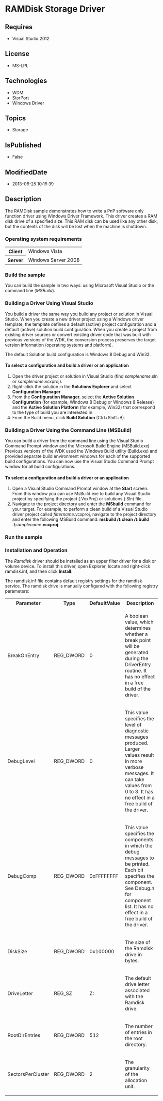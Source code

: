 # RAMDisk Storage Driver
## Requires
* Visual Studio 2012
## License
* MS-LPL
## Technologies
* WDM
* StorPort
* Windows Driver
## Topics
* Storage
## IsPublished
* False
## ModifiedDate
* 2013-06-25 10:19:39
## Description

<div id="mainSection">
<p>The RAMDisk sample demonstrates how to write a PnP software only function driver using Windows Driver Framework. This driver creates a RAM disk drive of a specified size. This RAM disk can be used like any other disk, but the contents of the disk will be
 lost when the machine is shutdown. </p>
<h3>Operating system requirements</h3>
<table>
<tbody>
<tr>
<th>Client</th>
<td><dt>Windows&nbsp;Vista </dt></td>
</tr>
<tr>
<th>Server</th>
<td><dt>Windows Server&nbsp;2008 </dt></td>
</tr>
</tbody>
</table>
<h3>Build the sample</h3>
<p>You can build the sample in two ways: using Microsoft Visual Studio or the command line (<i>MSBuild</i>).</p>
<h3><a id="Building_a_Driver_Using_Visual_Studio"></a><a id="building_a_driver_using_visual_studio"></a><a id="BUILDING_A_DRIVER_USING_VISUAL_STUDIO"></a>Building a Driver Using Visual Studio</h3>
<p>You build a driver the same way you build any project or solution in Visual Studio. When you create a new driver project using a Windows driver template, the template defines a default (active) project configuration and a default (active) solution build
 configuration. When you create a project from existing driver sources or convert existing driver code that was built with previous versions of the WDK, the conversion process preserves the target version information (operating systems and platform).</p>
<p>The default Solution build configuration is Windows&nbsp;8 Debug and Win32.</p>
<h4><a id="To_select_a_configuration_and_build_a_driver_or_an_application"></a><a id="to_select_a_configuration_and_build_a_driver_or_an_application"></a><a id="TO_SELECT_A_CONFIGURATION_AND_BUILD_A_DRIVER_OR_AN_APPLICATION"></a>To select a configuration
 and build a driver or an application</h4>
<ol>
<li>Open the driver project or solution in Visual Studio (find <i>samplename</i>.sln or
<i>samplename</i>.vcxproj). </li><li>Right-click the solution in the <b>Solutions Explorer</b> and select <b>Configuration Manager</b>.
</li><li>From the <b>Configuration Manager</b>, select the <b>Active Solution Configuration</b> (for example, Windows&nbsp;8 Debug or Windows&nbsp;8 Release) and the
<b>Active Solution Platform</b> (for example, Win32) that correspond to the type of build you are interested in.
</li><li>From the Build menu, click <b>Build Solution</b> (Ctrl&#43;Shift&#43;B). </li></ol>
<h3><a id="Building_a_Driver_Using_the_Command_Line__MSBuild_"></a><a id="building_a_driver_using_the_command_line__msbuild_"></a><a id="BUILDING_A_DRIVER_USING_THE_COMMAND_LINE__MSBUILD_"></a>Building a Driver Using the Command Line (MSBuild)</h3>
<p>You can build a driver from the command line using the Visual Studio Command Prompt window and the Microsoft Build Engine (MSBuild.exe) Previous versions of the WDK used the Windows Build utility (Build.exe) and provided separate build environment windows
 for each of the supported build configurations. You can now use the Visual Studio Command Prompt window for all build configurations.</p>
<h4><a id="To_select_a_configuration_and_build_a_driver_or_an_application"></a><a id="to_select_a_configuration_and_build_a_driver_or_an_application"></a><a id="TO_SELECT_A_CONFIGURATION_AND_BUILD_A_DRIVER_OR_AN_APPLICATION"></a>To select a configuration
 and build a driver or an application</h4>
<ol>
<li>Open a Visual Studio Command Prompt window at the <b>Start</b> screen. From this window you can use MsBuild.exe to build any Visual Studio project by specifying the project (.VcxProj) or solutions (.Sln) file.
</li><li>Navigate to the project directory and enter the <b>MSbuild</b> command for your target. For example, to perform a clean build of a Visual Studio driver project called
<i>filtername</i>.vcxproj, navigate to the project directory and enter the following MSBuild command:
<b>msbuild /t:clean /t:build .\</b><i>samplename</i><b>.vcxproj</b>. </li></ol>
<h3>Run the sample</h3>
<h3><a id="Installation_and_Operation"></a><a id="installation_and_operation"></a><a id="INSTALLATION_AND_OPERATION"></a>Installation and Operation</h3>
<p>The <i>Ramdisk</i> driver should be installed as an upper filter driver for a disk or volume device. To install this driver, open Explorer, locate and right-click ramdisk.inf, and then click
<b>Install</b>. </p>
<p>The ramdisk.inf file contains default registry settings for the ramdisk service. The ramdisk drive is manually configured with the following registry parameters:</p>
<table>
<tbody>
<tr>
<th>Parameter</th>
<th>Type</th>
<th>DefaultValue</th>
<th>Description</th>
</tr>
<tr>
<td>
<p>BreakOnEntry</p>
</td>
<td>
<p>REG_DWORD</p>
</td>
<td>
<p>0</p>
</td>
<td>
<p>A boolean value, which determines whether a break point will be generated during the DriverEntry routine. It has no effect in a free build of the driver.</p>
</td>
</tr>
<tr>
<td>
<p>DebugLevel</p>
</td>
<td>
<p>REG_DWORD</p>
</td>
<td>
<p>0</p>
</td>
<td>
<p>This value specifies the level of diagnostic messages produced. Larger values result in more verbose messages. It can take values from 0 to 3. It has no effect in a free build of the driver.
</p>
</td>
</tr>
<tr>
<td>
<p>DebugComp</p>
</td>
<td>
<p>REG_DWORD</p>
</td>
<td>
<p>0xFFFFFFFF</p>
</td>
<td>
<p>This value specifies the components in which the debug messages to be printed. Each bit specifies the component. See Debug.h for component list. It has no effect in a free build of the driver.</p>
</td>
</tr>
<tr>
<td>
<p>DiskSize</p>
</td>
<td>
<p>REG_DWORD</p>
</td>
<td>
<p>0x100000</p>
</td>
<td>
<p>The size of the Ramdisk drive in bytes.</p>
</td>
</tr>
<tr>
<td>
<p>DriveLetter</p>
</td>
<td>
<p>REG_SZ</p>
</td>
<td>
<p>Z:</p>
</td>
<td>
<p>The default drive letter associated with the Ramdisk drive.</p>
</td>
</tr>
<tr>
<td>
<p>RootDirEntries</p>
</td>
<td>
<p>REG_DWORD</p>
</td>
<td>
<p>512</p>
</td>
<td>
<p>The number of entries in the root directory.</p>
</td>
</tr>
<tr>
<td>
<p>SectorsPerCluster</p>
</td>
<td>
<p>REG_DWORD</p>
</td>
<td>
<p>2</p>
</td>
<td>
<p>The granularity of the allocation unit.</p>
</td>
</tr>
</tbody>
</table>
</div>
